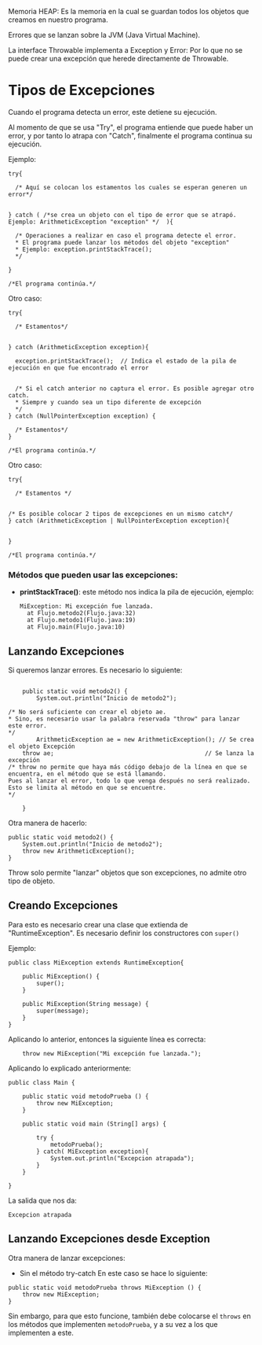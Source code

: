 Memoria HEAP:  Es la memoria en la cual se guardan todos los objetos que creamos en nuestro programa.

Errores que se lanzan sobre la JVM (Java Virtual Machine).

La interface Throwable implementa a Exception y Error:
Por lo que no se puede crear una excepción que herede directamente de Throwable.


# Tipos de Excepciones

Cuando el programa detecta un error, este detiene su ejecución.

Al momento de que se usa "Try", el programa entiende que puede haber un error, y por tanto lo atrapa con "Catch", finalmente el programa continua su ejecución.

Ejemplo:

```
try{

  /* Aquí se colocan los estamentos los cuales se esperan generen un error*/


} catch ( /*se crea un objeto con el tipo de error que se atrapó. Ejemplo: ArithmeticException "exception" */  ){

  /* Operaciones a realizar en caso el programa detecte el error.
  * El programa puede lanzar los métodos del objeto "exception"
  * Ejemplo: exception.printStackTrace();
  */

}

/*El programa continúa.*/
```
Otro caso:

```
try{

  /* Estamentos*/


} catch (ArithmeticException exception){

  exception.printStackTrace();  // Indica el estado de la pila de ejecución en que fue encontrado el error


  /* Si el catch anterior no captura el error. Es posible agregar otro catch.
  * Siempre y cuando sea un tipo diferente de excepción
  */
} catch (NullPointerException exception) {

  /* Estamentos*/
}

/*El programa continúa.*/
```

Otro caso:

```
try{

  /* Estamentos */


/* Es posible colocar 2 tipos de excepciones en un mismo catch*/
} catch (ArithmeticException | NullPointerException exception){


} 

/*El programa continúa.*/
```

### Métodos que pueden usar las excepciones:

* **printStackTrace()**: este método nos indica la pila de ejecución, ejemplo:
  ```
  MiException: Mi excepción fue lanzada.
	at Flujo.metodo2(Flujo.java:32)
	at Flujo.metodo1(Flujo.java:19)
	at Flujo.main(Flujo.java:10)
  ``` 

## Lanzando Excepciones

Si queremos lanzar errores. Es necesario lo siguiente:

```

	public static void metodo2() {
		System.out.println("Inicio de metodo2");

/* No será suficiente con crear el objeto ae.
* Sino, es necesario usar la palabra reservada "throw" para lanzar este error.
*/
		ArithmeticException ae = new ArithmeticException(); // Se crea el objeto Excepción
    throw ae;                                           // Se lanza la excepción
/* throw no permite que haya más código debajo de la línea en que se encuentra, en el método que se está llamando.
Pues al lanzar el error, todo lo que venga después no será realizado. Esto se limita al método en que se encuentre.
*/
	
	}

```


Otra manera de hacerlo:

```
public static void metodo2() {
	System.out.println("Inicio de metodo2");
	throw new ArithmeticException();                                           
}

```

Throw solo permite "lanzar" objetos que son excepciones, no admite otro tipo de objeto.

## Creando Excepciones

Para esto es necesario crear una clase que extienda de "RuntimeException".
Es necesario definir los constructores con ```super()```

Ejemplo:

```
public class MiException extends RuntimeException{
	
	public MiException() {
		super();
	}

	public MiException(String message) {
		super(message);
	}
}
```

Aplicando lo anterior, entonces la siguiente línea es correcta:

```
	throw new MiException("Mi excepción fue lanzada.");
```

Aplicando lo explicado anteriormente:
```
public class Main {

	public static void metodoPrueba () {
		throw new MiException;
	}

	public static void main (String[] args) {

		try {
			metodoPrueba();
		} catch( MiException exception){
			System.out.println("Excepcion atrapada");
		}	
	}

}

```

La salida que nos da:

```
Excepcion atrapada
```

## Lanzando Excepciones desde Exception

Otra manera de lanzar excepciones:
* Sin el método try-catch
  En este caso se hace lo siguiente: 
```
public static void metodoPrueba throws MiException () {
	throw new MiException;
}
```
Sin embargo, para que esto funcione, también debe colocarse el ```throws``` en los métodos que implementen  ```metodoPrueba```, y a su vez a los que implementen a este.

